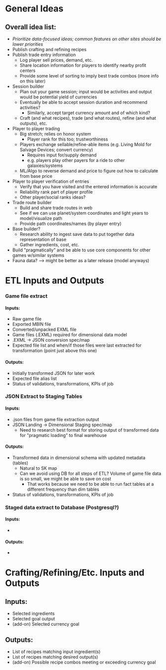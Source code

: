 # General Ideas
## Overall idea list:
* *Prioritize data-focused ideas; common features on other sites should be lower priorities*
* Publish crafting and refining recipes 
* Publish trade entry information  
  * Log player sell prices, demand, etc. 
  * Share location information for players to identify nearby profit centers
  * Provide some level of sorting to imply best trade combos (more info on this later)
* Session builder
  * Plan out your game session; input would be activities and output would be potential yield of currencies
  * Eventually be able to accept session duration and recommend activities?
    * Similarly, accept target currency amount and of which kind?
  * Craft (and what recipes), trade (and what routes), refine (and what outputs), etc.
* Player to player trading
  * Big stretch; relies on honor system
    * Player rank for this too; trustworthiness
  * Players exchange sellable/refine-able items (e.g. Living Mold for Salvage Devices; convert currency)
    * Requires input for/supply demand
    * e.g. players play other payers for a ride to other galaxies/systems
  * ML/Algo to reverse demand and price to figure out how to calculate from base price
* Player to player verification of entries
  * Verify that you have visited and the entered information is accurate
  * Reliability rank part of player profile
  * Other player/social ranks ideas? 
* Trade route builder
  * Build and share trade routes in web
  * See if we can use planet/system coordinates and light years to model/visualize path
  * Provide path coordinates/names (by player entry) 
* Base builder?
  * Research ability to ingest save data to put together data representation of base
  * Gather ingredients, cost, etc.
* Build "pragmatically" and be able to use core components for other games w/similar systems
* Fauna data? --> might be better as a later release (model anyways)
# ETL Inputs and Outputs
### Game file extract
#### Inputs:
* Raw game file
* Exported MBIN file
* Converted/unpacked EXML file
* Game files (.EXML) required for dimensional data model
* .EXML -> JSON conversion spec/map
* Expected file list and when/if those files were last extracted for transformation (point just above this one)
#### Outputs:
* Initially transformed JSON for later work
* Expected file alias list
* Status of validations, transformations, KPIs of job
### JSON Extract to Staging Tables
#### Inputs:
* .json files from game file extraction output
* JSON Landing -> Dimensional Staging spec/map
  * Need to research best format for storing output of transformed data for "pragmatic loading" to final warehouse
#### Outputs:
* Transformed data in dimensional schema with updated metadata (tables)
  * Natural to SK map
  * Can we avoid using DB for all steps of ETL? Volume of game file data is so small, we might be able to save on cost
    * That works because we need to be able to run fact tables at a different frequency than dim tables
* Status of validations, transformations, KPIs of job
### Staged data extract to Database (Postgresql?)
#### Inputs:
* 
#### Outputs:
* 
# Crafting/Refining/Etc. Inputs and Outputs
## Inputs:
* Selected ingredients
* Selected goal output
* (add-on) Selected currency goal
##  Outputs:
* List of recipes matching input ingredient(s)
* List of recipes matching desired output(s)
* (add-on) Possible recipe combos meeting or exceeding currency goal
